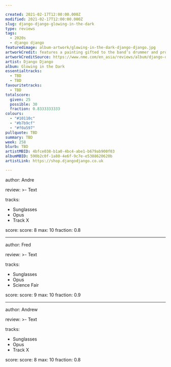 ```yaml
---

created: 2021-02-17T12:00:00.000Z
modified: 2021-02-17T12:00:00.000Z
slug: django-django-glowing-in-the-dark
type: reviews
tags:
  - 2020s
  - django django
featuredimage: album-artwork/glowing-in-the-dark-django-django.jpg
artworkCredit: features a painting gifted to the band’s drummer and producer, David Maclean, by an old art school friend. Maclean found the painting gathering dust in his parents’ attic and thought its imagery was just the right fit for their latest project.
artworkCreditSource: https://www.nme.com/en_asia/reviews/album/django-django-glowing-in-the-dark-review-2878638
artist: Django Django
album: Glowing in the Dark
essentialtracks:
  - TBD
  - TBD
favouritetracks:
  - TBD
totalscore:
  given: 25
  possible: 30
  fraction: 0.8333333333
colours:
  - "#10110c"
  - "#b7b9cf"
  - "#f0a597"
pullquote: TBD
summary: TBD
week: 258
blurb: TBD
artistMBID: 4bfce038-b1a0-4bc4-abe1-b679ab900f03
albumMBID: 590b2c0f-1a80-4e6f-9c7e-e5388620620b
artistLink: https://shop.djangodjango.co.uk

---
```


author: Andre

review: >-
  Text

tracks:
  - Sunglasses
  - Opus
  - Track X

score:
  score: 8
  max: 10
  fraction: 0.8

---

author: Fred

review: >-
  Text

tracks:
  - Sunglasses
  - Opus
  - Science Fair

score:
  score: 9
  max: 10
  fraction: 0.9

---

author: Andrew

review: >-
  Text

tracks:
  - Sunglasses
  - Opus
  - Track X

score:
  score: 8
  max: 10
  fraction: 0.8
